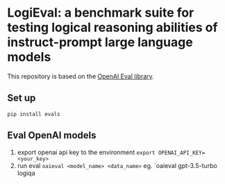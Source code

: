 # LogiEval: a benchmark suite for testing logical reasoning abilities of instruct-prompt large language models

This repository is based on the [OpenAI Eval library](https://github.com/openai/evals).

## Set up
`pip install evals`

## Eval OpenAI models
1. export openai api key to the environment
`export OPENAI_API_KEY=<your_key>`
2. run eval
`oaieval <model_name> <data_name>`
eg. `oaieval gpt-3.5-turbo logiqa

